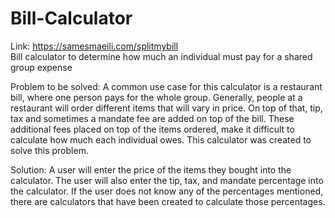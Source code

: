 # Bill-Calculator
Link: https://samesmaeili.com/splitmybill \
Bill calculator to determine how much an individual must pay for a shared group expense

Problem to be solved:
A common use case for this calculator is a restaurant bill, where one person pays for the whole group.
Generally, people at a restaurant will order different items that will vary in price. 
On top of that, tip, tax and sometimes a mandate fee are added on top of the bill.
These additional fees placed on top of the items ordered, make it difficult to calculate how much each individual owes.
This calculator was created to solve this problem.

Solution:
A user will enter the price of the items they bought into the calculator.
The user will also enter the tip, tax, and mandate percentage into the calculator.
If the user does not know any of the percentages mentioned, there are calculators that have been created to calculate those percentages.
